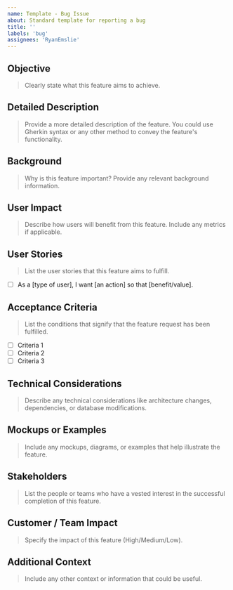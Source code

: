 ```yaml
---
name: Template - Bug Issue
about: Standard template for reporting a bug
title: ''
labels: 'bug'
assignees: 'RyanEmslie'
---
```


## Objective
> Clearly state what this feature aims to achieve.

## Detailed Description
> Provide a more detailed description of the feature. You could use Gherkin syntax or any other method to convey the feature's functionality.

## Background
> Why is this feature important? Provide any relevant background information.

## User Impact
> Describe how users will benefit from this feature. Include any metrics if applicable.

## User Stories
> List the user stories that this feature aims to fulfill.
- [ ] As a [type of user], I want [an action] so that [benefit/value].

## Acceptance Criteria
> List the conditions that signify that the feature request has been fulfilled.
- [ ] Criteria 1
- [ ] Criteria 2
- [ ] Criteria 3

## Technical Considerations
> Describe any technical considerations like architecture changes, dependencies, or database modifications.

## Mockups or Examples
> Include any mockups, diagrams, or examples that help illustrate the feature.

## Stakeholders
> List the people or teams who have a vested interest in the successful completion of this feature.

## Customer / Team Impact
> Specify the impact of this feature (High/Medium/Low).

## Additional Context
> Include any other context or information that could be useful.

